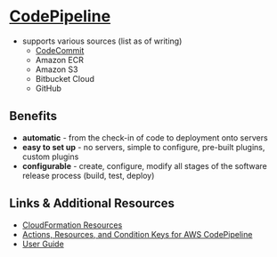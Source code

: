 # [CodePipeline](https://console.aws.amazon.com/codesuite/codepipeline/start)

- supports various sources (list as of writing)
  - [CodeCommit](./CodeCommit.md)
  - Amazon ECR
  - Amazon S3
  - Bitbucket Cloud
  - GitHub

## Benefits

- **automatic** - from the check-in of code to deployment onto servers
- **easy to set up** - no servers, simple to configure, pre-built plugins, custom plugins
- **configurable** - create, configure, modify all stages of the software release process (build, test, deploy)

## Links & Additional Resources

- [CloudFormation Resources](https://docs.aws.amazon.com/AWSCloudFormation/latest/UserGuide/AWS_CodePipeline.html)
- [Actions, Resources, and Condition Keys for AWS CodePipeline](https://docs.aws.amazon.com/IAM/latest/UserGuide/list_awscodepipeline.html)
- [User Guide](https://docs.aws.amazon.com/codepipeline/latest/userguide/welcome.html)
